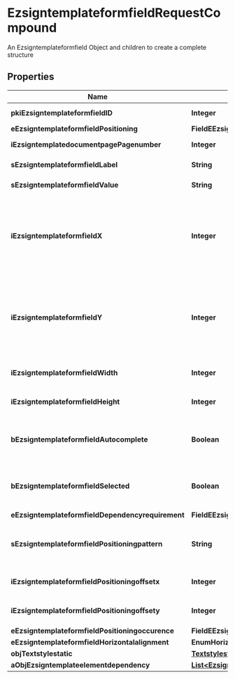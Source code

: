 

# EzsigntemplateformfieldRequestCompound

An Ezsigntemplateformfield Object and children to create a complete structure

## Properties

| Name | Type | Description | Notes |
|------------ | ------------- | ------------- | -------------|
|**pkiEzsigntemplateformfieldID** | **Integer** | The unique ID of the Ezsigntemplateformfield |  [optional] |
|**eEzsigntemplateformfieldPositioning** | **FieldEEzsigntemplateformfieldPositioning** |  |  [optional] |
|**iEzsigntemplatedocumentpagePagenumber** | **Integer** | The page number in the Ezsigntemplatedocument |  |
|**sEzsigntemplateformfieldLabel** | **String** | The Label for the Ezsigntemplateformfield |  |
|**sEzsigntemplateformfieldValue** | **String** | The value for the Ezsigntemplateformfield |  [optional] |
|**iEzsigntemplateformfieldX** | **Integer** | The X coordinate (Horizontal) where to put the Ezsigntemplateformfield on the Ezsigntemplatepage.  Coordinate is calculated at 100dpi (dot per inch). So for example, if you want to put the Ezsigntemplateformfield 2 inches from the left border of the page, you would use \&quot;200\&quot; for the X coordinate. |  [optional] |
|**iEzsigntemplateformfieldY** | **Integer** | The Y coordinate (Vertical) where to put the Ezsigntemplateformfield on the Ezsigntemplatepage.  Coordinate is calculated at 100dpi (dot per inch). So for example, if you want to put the Ezsigntemplateformfield 3 inches from the top border of the page, you would use \&quot;300\&quot; for the Y coordinate. |  [optional] |
|**iEzsigntemplateformfieldWidth** | **Integer** | The Width of the Ezsigntemplateformfield in pixels calculated at 100 DPI |  |
|**iEzsigntemplateformfieldHeight** | **Integer** | The Height of the Ezsigntemplateformfield in pixels calculated at 100 DPI  |  |
|**bEzsigntemplateformfieldAutocomplete** | **Boolean** | Whether the Ezsigntemplateformfield allows the use of the autocomplete of the browser.  This can only be set if eEzsigntemplateformfieldgroupType is **Text** |  [optional] |
|**bEzsigntemplateformfieldSelected** | **Boolean** | Whether the Ezsigntemplateformfield is selected or not by default.  This can only be set if eEzsigntemplateformfieldgroupType is **Checkbox** or **Radio** |  [optional] |
|**eEzsigntemplateformfieldDependencyrequirement** | **FieldEEzsigntemplateformfieldDependencyrequirement** |  |  [optional] |
|**sEzsigntemplateformfieldPositioningpattern** | **String** | The string pattern to search for the positioning. **This is not a regexp**  This will be required if **eEzsigntemplateformfieldPositioning** is set to **PerCoordinates** |  [optional] |
|**iEzsigntemplateformfieldPositioningoffsetx** | **Integer** | The offset X  This will be required if **eEzsigntemplateformfieldPositioning** is set to **PerCoordinates** |  [optional] |
|**iEzsigntemplateformfieldPositioningoffsety** | **Integer** | The offset Y  This will be required if **eEzsigntemplateformfieldPositioning** is set to **PerCoordinates** |  [optional] |
|**eEzsigntemplateformfieldPositioningoccurence** | **FieldEEzsigntemplateformfieldPositioningoccurence** |  |  [optional] |
|**eEzsigntemplateformfieldHorizontalalignment** | **EnumHorizontalalignment** |  |  [optional] |
|**objTextstylestatic** | [**TextstylestaticRequestCompound**](TextstylestaticRequestCompound.md) |  |  [optional] |
|**aObjEzsigntemplateelementdependency** | [**List&lt;EzsigntemplateelementdependencyRequest&gt;**](EzsigntemplateelementdependencyRequest.md) |  |  [optional] |



